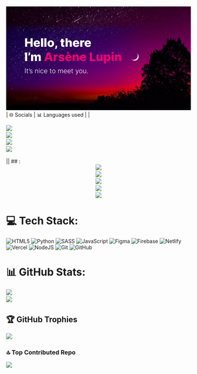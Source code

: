 ![motd](https://github.com/Arsole676/Arsole676/blob/main/githubBackground.jpg)
| 🌐 Socials | 📊 Languages used |
|<div>
    <a href="https://instagram.com/arsole676"><img src="https://img.shields.io/badge/Instagram-%23E4405F.svg?logo=Instagram&logoColor=white"/></a><br>
    <a href="https://linkedin.com/in/arsole-cane-ab3779375"><img src="https://img.shields.io/badge/LinkedIn-%230077B5.svg?logo=linkedin&logoColor=white"/></a><br>
    <a href="https://x.com/8BitCoder_Dev"><img src="https://img.shields.io/badge/X-black.svg?logo=X&logoColor=white"/></a><br>
    <a href="mailto:arsole676@gmail.com"><img src="https://img.shields.io/badge/Email-D14836?logo=gmail&logoColor=white"/></a>
  </div>||
## :
<div align="middle">
  <div>
    <a href="https://instagram.com/arsole676"><img src="https://img.shields.io/badge/Instagram-%23E4405F.svg?logo=Instagram&logoColor=white"/></a><br>
    <a href="https://linkedin.com/in/arsole-cane-ab3779375"><img src="https://img.shields.io/badge/LinkedIn-%230077B5.svg?logo=linkedin&logoColor=white"/></a><br>
    <a href="https://x.com/8BitCoder_Dev"><img src="https://img.shields.io/badge/X-black.svg?logo=X&logoColor=white"/></a><br>
    <a href="mailto:arsole676@gmail.com"><img src="https://img.shields.io/badge/Email-D14836?logo=gmail&logoColor=white"/></a>
  </div>
  <div>
    <img src="https://github-readme-stats.vercel.app/api/top-langs/?username=Arsole676&theme=dracula&hide_border=false&include_all_commits=false&count_private=false&layout=compact" />
  </div>
</div>

# 💻 Tech Stack:
![HTML5](https://img.shields.io/badge/html5-%23E34F26.svg?style=for-the-badge&logo=html5&logoColor=white) ![Python](https://img.shields.io/badge/python-3670A0?style=for-the-badge&logo=python&logoColor=ffdd54) ![SASS](https://img.shields.io/badge/SASS-hotpink.svg?style=for-the-badge&logo=SASS&logoColor=white) ![JavaScript](https://img.shields.io/badge/javascript-%23323330.svg?style=for-the-badge&logo=javascript&logoColor=%23F7DF1E) ![Figma](https://img.shields.io/badge/figma-%23F24E1E.svg?style=for-the-badge&logo=figma&logoColor=white) ![Firebase](https://img.shields.io/badge/firebase-%23039BE5.svg?style=for-the-badge&logo=firebase) ![Netlify](https://img.shields.io/badge/netlify-%23000000.svg?style=for-the-badge&logo=netlify&logoColor=#00C7B7) ![Vercel](https://img.shields.io/badge/vercel-%23000000.svg?style=for-the-badge&logo=vercel&logoColor=white) ![NodeJS](https://img.shields.io/badge/node.js-6DA55F?style=for-the-badge&logo=node.js&logoColor=white) ![Git](https://img.shields.io/badge/git-%23F05033.svg?style=for-the-badge&logo=git&logoColor=white) ![GitHub](https://img.shields.io/badge/github-%23121011.svg?style=for-the-badge&logo=github&logoColor=white)
# 📊 GitHub Stats:
![](https://github-readme-stats.vercel.app/api?username=Arsole676&theme=dracula&hide_border=false&include_all_commits=false&count_private=false)<br/>
![](https://nirzak-streak-stats.vercel.app/?user=Arsole676&theme=dracula&hide_border=false)<br/>

## 🏆 GitHub Trophies
![](https://github-profile-trophy.vercel.app/?username=Arsole676&theme=radical&no-frame=false&no-bg=false&margin-w=4)

### 🔝 Top Contributed Repo
![](https://github-contributor-stats.vercel.app/api?username=Arsole676&limit=5&theme=dark&combine_all_yearly_contributions=true)
